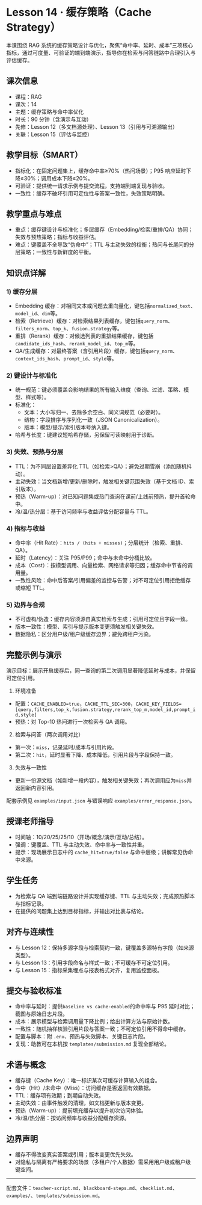 # Lesson 14 · 缓存策略（Cache Strategy）

本课围绕 RAG 系统的缓存策略设计与优化，聚焦“命中率、延时、成本”三项核心指标，通过可度量、可验证的端到端演示，指导你在检索与问答链路中合理引入与评估缓存。

## 课次信息
- 课程：RAG
- 课次：14
- 主题：缓存策略与命中率优化
- 时长：90 分钟（含演示与互动）
- 先修：Lesson 12（多文档源处理）、Lesson 13（引用与可溯源输出）
- 关联：Lesson 15（评估与监控）

## 教学目标（SMART）
- 指标化：在固定问题集上，缓存命中率≥70%（热问场景）；P95 响应延时下降≥30%；调用成本下降≥20%。
- 可验证：提供统一请求示例与提交流程，支持端到端复现与验收。
- 一致性：缓存不破坏引用可定位性与答案一致性，失效策略明确。

## 教学重点与难点
- 重点：缓存键设计与标准化；多层缓存（Embedding/检索/重排/QA）协同；失效与预热策略；指标与收益评估。
- 难点：键覆盖不全导致“伪命中”；TTL 与主动失效的权衡；热问与长尾问的分层策略；一致性与新鲜度的平衡。

## 知识点详解
### 1) 缓存分层
- Embedding 缓存：对相同文本或问题去重向量化，键包括`normalized_text`、`model_id`、`dim`等。
- 检索（Retrieve）缓存：对检索结果列表缓存，键包括`query_norm`、`filters_norm`、`top_k`、`fusion.strategy`等。
- 重排（Rerank）缓存：对候选列表的重排结果缓存，键包括`candidate_ids_hash`、`rerank_model_id`、`top_m`等。
- QA/生成缓存：对最终答案（含引用片段）缓存，键包括`query_norm`、`context_ids_hash`、`prompt_id`、`style`等。

### 2) 键设计与标准化
- 统一规范：键必须覆盖会影响结果的所有输入维度（查询、过滤、策略、模型、样式等）。
- 标准化：
  - 文本：大小写归一、去除多余空白、同义词规范（必要时）。
  - 结构：字段排序与序列化一致（JSON Canonicalization）。
  - 版本：模型/提示/索引版本号纳入键。
- 哈希与长度：键建议短哈希存储，另保留可读映射用于诊断。

### 3) 失效、预热与分层
- TTL：为不同层设置差异化 TTL（如检索>QA）；避免过期雪崩（添加随机抖动）。
- 主动失效：当文档新增/更新/删除时，触发相关键范围失效（基于文档 ID、索引版本）。
- 预热（Warm-up）：对已知问题集或热门查询在课前/上线前预热，提升首轮命中。
- 冷/温/热分层：基于访问频率与收益评估分配容量与 TTL。

### 4) 指标与收益
- 命中率（Hit Rate）：`hits / (hits + misses)`；分层统计（检索、重排、QA）。
- 延时（Latency）：关注 P95/P99；命中与未命中分桶比较。
- 成本（Cost）：按模型调用、向量检索、网络请求等归因；缓存命中节省的调用量。
- 一致性风险：命中后答案/引用偏差的监控与告警；对不可定位引用拒绝缓存或缩短 TTL。

### 5) 边界与合规
- 不可虚构/伪造：缓存内容须源自真实检索与生成；引用可定位且字段一致。
- 版本一致性：模型、索引与提示版本变更须触发相关键失效。
- 数据隐私：区分用户级/租户级缓存边界；避免跨租户污染。

## 完整示例与演示
演示目标：展示开启缓存后，同一查询的第二次调用显著降低延时与成本，并保留可定位引用。

1) 环境准备
- 配置：`CACHE_ENABLED=true`，`CACHE_TTL_SEC=300`，`CACHE_KEY_FIELDS=[query,filters,top_k,fusion.strategy,rerank_top_m,model_id,prompt_id,style]`
- 预热：对 Top-10 热问进行一次检索与 QA 调用。

2) 检索与问答（两次调用对比）
- 第一次：`miss`，记录延时/成本与引用片段。
- 第二次：`hit`，延时显著下降、成本降低，引用片段与字段保持一致。

3) 失效与一致性
- 更新一份源文档（如新增一段内容），触发相关键失效；再次调用应为`miss`并返回新内容引用。

配套示例见 `examples/input.json` 与错误响应 `examples/error_response.json`。

## 授课老师指导
- 时间轴：10/20/25/25/10（开场/概念/演示/互动/总结）。
- 强调：键覆盖、TTL 与主动失效、命中率与一致性并重。
- 提示：现场展示日志中的 `cache_hit=true/false` 与命中层级；讲解常见伪命中来源。

## 学生任务
- 为检索与 QA 端到端链路设计并实现缓存键、TTL 与主动失效；完成预热脚本与指标记录。
- 在提供的问题集上达到目标指标，并输出对比表与结论。

## 对齐与连续性
- 与 Lesson 12：保持多源字段与检索契约一致，键覆盖多源特有字段（如来源类型）。
- 与 Lesson 13：引用字段命名与样式一致；不可缓存不可定位引用。
- 与 Lesson 15：指标采集埋点与报表格式对齐，复用监控面板。

## 提交与验收标准
- 命中率与延时：提供`baseline vs cache-enabled`的命中率与 P95 延时对比；截图与原始日志片段。
- 成本：展示模型与检索调用量下降比例；给出计算方法与原始计数。
- 一致性：随机抽样核验引用片段与答案一致；不可定位引用不得命中缓存。
- 配置与脚本：附 `.env`、预热与失效脚本、关键日志片段。
- 复现：助教可在本机按 `templates/submission.md` 复现全部结论。

## 术语与概念
- 缓存键（Cache Key）：唯一标识某次可缓存计算输入的组合。
- 命中（Hit）/未命中（Miss）：访问缓存是否返回有效数据。
- TTL：缓存项有效期；到期自动失效。
- 主动失效：由事件触发的清理，如文档更新与版本变更。
- 预热（Warm-up）：提前填充缓存以提升初次访问体验。
- 冷/温/热分层：按访问频率与收益分配缓存资源。

## 边界声明
- 缓存不得改变真实答案或引用；版本变更优先失效。
- 对隐私与隔离有严格要求的场景（多租户/个人数据）需采用用户级或租户级键空间。

---
配套文件：`teacher-script.md`、`blackboard-steps.md`、`checklist.md`、`examples/`、`templates/submission.md`。